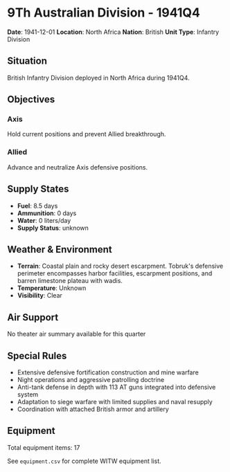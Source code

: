 # 9Th Australian Division - 1941Q4

**Date**: 1941-12-01
**Location**: North Africa
**Nation**: British
**Unit Type**: Infantry Division

## Situation

British Infantry Division deployed in North Africa during 1941Q4.

## Objectives

### Axis
Hold current positions and prevent Allied breakthrough.

### Allied
Advance and neutralize Axis defensive positions.

## Supply States

- **Fuel**: 8.5 days
- **Ammunition**: 0 days
- **Water**: 0 liters/day
- **Supply Status**: unknown

## Weather & Environment

- **Terrain**: Coastal plain and rocky desert escarpment. Tobruk's defensive perimeter encompasses harbor facilities, escarpment positions, and barren limestone plateau with wadis.
- **Temperature**: Unknown
- **Visibility**: Clear

## Air Support

No theater air summary available for this quarter

## Special Rules

- Extensive defensive fortification construction and mine warfare
- Night operations and aggressive patrolling doctrine
- Anti-tank defense in depth with 113 AT guns integrated into defensive system
- Adaptation to siege warfare with limited supplies and naval resupply
- Coordination with attached British armor and artillery

## Equipment

Total equipment items: 17

See `equipment.csv` for complete WITW equipment list.
